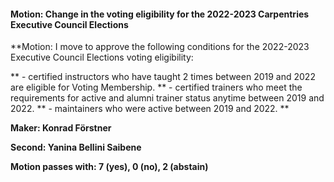 #### Motion: Change in the voting eligibility for the 2022-2023 Carpentries Executive Council Elections

**Motion: I move to approve the following conditions for the 2022-2023 Executive Council Elections voting eligibility:

** - certified instructors who have taught 2 times between 2019 and 2022 are eligible for Voting Membership.
** - certified trainers who meet the requirements for active and alumni trainer status anytime between 2019 and 2022.
** - maintainers who were active between 2019 and 2022. **

**Maker: Konrad Förstner**

**Second: Yanina Bellini Saibene**

**Motion passes with: 7 (yes), 0 (no), 2 (abstain)**
